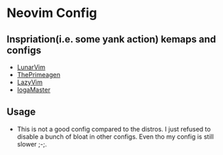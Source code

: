 
# Neovim Config

## Inspriation(i.e. some yank action) kemaps and configs
* [LunarVim](https://github.com/lunarvim/lunarvim)
* [ThePrimeagen](https://github.com/ThePrimeagen/init.lua/tree/249f3b14cc517202c80c6babd0f9ec548351ec71)
* [LazyVim](https://www.lazyvim.org/)
* [IogaMaster](https://github.com/IogaMaster/neovim)

## Usage
* This is not a good config compared to the distros. I just refused to disable a bunch of bloat in other configs. Even tho my config is still slower ;-;.
